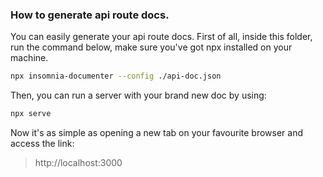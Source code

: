 ### How to generate api route docs.
You can easily generate your api route docs. First of all, inside this folder, run the command below, make sure you've got
npx installed on your machine.

```bash
npx insomnia-documenter --config ./api-doc.json
```

Then, you can run a server with your brand new doc by using:
```bash
npx serve
```

Now it's as simple as opening a new tab on your favourite browser and access the link:
> http://localhost:3000
